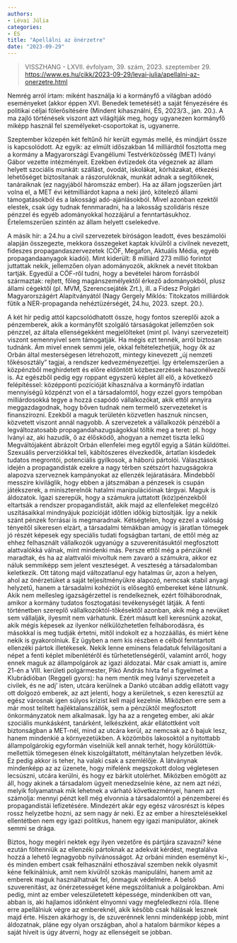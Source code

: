 ```yaml
---
authors:
- Lévai Júlia
categories:
- ÉS
title: "Apellálni az önérzetre"
date: "2023-09-29"
---
```


> VISSZHANG - LXVII. évfolyam, 39. szám, 2023. szeptember 29.
> https://www.es.hu/cikk/2023-09-29/levai-julia/apellalni-az-onerzetre.html

Nemrég arról írtam: miként használja ki a kormányfő a világban adódó eseményeket (akkor éppen XVI. Benedek temetését) a saját fényezésére és politikai céljai fölerősítésére (Mindent kihasználni, ÉS, 2023/3., jan. 20.). A ma zajló történések viszont azt világítják meg, hogy ugyanezen kormányfő miképp használ fel személyeket-csoportokat is, ugyanerre.

Szeptember közepén két feltűnő hír került egymás mellé, és mindjárt össze is kapcsolódott. Az egyik: az elmúlt időszakban 14 milliárdtól fosztotta meg a kormány a Magyarországi Evangéliumi Testvérközösség (MET) Iványi Gábor vezette intézményeit. Ezekben évtizedek óta végeznek az állam helyett szociális munkát: szállást, óvodát, iskolákat, kórházakat, étkezési lehetőséget biztosítanak a rászorulóknak, munkát adnak a segítőiknek, tanáraiknak (ez nagyjából háromszáz ember). Ha az állam jogszerűen járt volna el, a MET évi kétmilliárdot kapna a neki járó, kötelező állami támogatásokból és a lakossági adó-ajánlásokból. Mivel azonban ezektől elestek, csak úgy tudnak fennmaradni, ha a lakosság szolidáris része pénzzel és egyéb adományokkal hozzájárul a fenntartásukhoz. Értelemszerűen szintén az állam helyett cselekedve.

A másik hír: a 24.hu a civil szervezetek bíróságon leadott, éves beszámolói alapján összegezte, mekkora összegeket kaptak kívülről a civilnek nevezett, fideszes propagandaszervezetek (CÖF, Megafon, Aktuális Média, egyéb propagandaanyagok kiadói). Mint kiderült: 8 milliárd 273 millió forintot juttattak nekik, jellemzően olyan adományozók, akiknek a nevét titokban tartják. Egyedül a CÖF-ről tudni, hogy a bevételei három forrásból származtak: rejtett, főleg magánszemélyektől érkező adományokból, plusz állami cégektől (pl. MVM, Szerencsejáték Zrt.), ill. a Fidesz Polgári Magyarországért Alapítványától (Nagy Gergely Miklós: Titokzatos milliárdok fűtik a NER-propaganda nehéztüzérségét, 24.hu, 2023. szept. 20.).

A két hír pedig attól kapcsolódhatott össze, hogy fontos szereplői azok a pénzemberek, akik a kormányfőt szolgáló társaságokat jellemzően sok pénzzel, az általa ellenségekként megjelölteket (mint pl. Iványi szervezeteit) viszont semennyivel sem támogatják. Ha mégis ezt tennék, arról biztosan tudnánk. Ám mivel ennek semmi jele, okkal feltételezhetjük, hogy ők az Orbán által mesterségesen létrehozott, mintegy kinevezett „új nemzeti tőkésosztály” tagjai, a rendszer kedvezményezettjei. Így értelemszerűen a közpénzből meghirdetett és előre eldöntött közbeszerzések haszonélvezői is. Az egészből pedig egy roppant egyszerű képlet áll elő, a következő felépítéssel: középponti pozícióját kihasználva a kormányfő irdatlan mennyiségű közpénzt von el a társadalomtól, hogy ezzel gyors tempóban milliárdosokká tegye a hozzá csapódó vállalkozókat, akik ettől annyira meggazdagodnak, hogy bőven tudnak nem termelő szervezeteket is finanszírozni. Ezekből a maguk területén közvetlen hasznuk nincsen, közvetett viszont annál nagyobb. A szervezetek a vállalkozók pénzéből a legváltozatosabb propagandahazugságokkal töltik meg a teret: pl. hogy Iványi az, aki hazudik, ő az élősködő, ahogyan a nemzet tiszta lelkű Megváltójaként ábrázolt Orbán ellenfelei meg egytől egyig a Sátán küldöttei. Szexuális perverziókkal teli, kábítószeres élvezkedők, ártatlan kisdedek tudatos megrontói, potenciális gyilkosok, a háború pártolói. Választások idején a propagandisták ezekre a nagy térben szétszórt hazugságokra alapozva szerveznek kampányokat az ellenzék lejáratására. Mindebből messzire kiviláglik, hogy ebben a játszmában a pénzesek is csupán játékszerek, a miniszterelnök hatalmi manipulációinak tárgyai. Maguk is áldozatok. Igazi szerepük, hogy a számukra juttatott (köz)pénzekből eltartsák a rendszer propagandistáit, akik majd az ellenfeleket megcélzó uszításaikkal mindnyájuk pozícióját időtlen időkig biztosítják. Így a nekik szánt pénzek forrásai is megmaradnak. Kétségtelen, hogy ezzel a valóság tényeitől sikeresen elzárt, a társadalmi témákban amúgy is járatlan tömegek jó részét képesek egy speciális tudati fogságban tartani, de ettől még az ehhez felhasznált vállalkozók ugyanúgy a szuverenitásuktól megfosztott alattvalókká válnak, mint mindenki más. Persze ettől még a pénzüknél maradtak, és ha az alattvalói mivoltuk nem zavaró a számukra, akkor ez náluk semmiképp sem jelent veszteséget. A veszteség a társadalomban keletkezik. Ott tátong majd változatlanul egy hatalmas űr, azon a helyen, ahol az önérzetüket a saját teljesítményükre alapozó, nemcsak stabil anyagi helyzetű, hanem a társadalmi kohéziót is elősegítő embereket kéne látnunk. Akik nem mellesleg igazságérzettel is rendelkeznek, ezért fölháborodnak, amikor a kormány tudatos fosztogatási tevékenységét látják. A fenti történetben szereplő vállalkozóktól-tőkésektől azonban, akik még a nevüket sem vállalják, ilyesmit nem várhatunk. Ezért másutt kell keresnünk azokat, akik mégis képesek az ilyenkor nélkülözhetetlen felháborodásra, és másokkal is meg tudják értetni, mitől indokolt ez a hozzáállás, és miért kéne nekik is gyakorolniuk. Ez ügyben a nem kis részben e célból fenntartott ellenzéki pártok illetékesek. Nekik lenne eminens feladatuk felvilágosítani a népet a fenti képlet mibenlétéről és tűrhetetlenségéről, valamint arról, hogy ennek maguk az állampolgárok az igazi áldozatai. Már csak amiatt is, amire 21-én a VIII. kerületi polgármester, Pikó András hívta fel a figyelmet a Klubrádióban (Reggeli gyors): ha nem mentik meg Iványi szervezeteit a civilek, és ne adj’ isten, utcára kerülnek a Dankó utcában addig ellátott vagy ott dolgozó emberek, az azt jelenti, hogy a kerületnek, s ezen keresztül az egész városnak igen súlyos krízist kell majd kezelnie. Miközben erre sem a már most telített hajléktalanszállók, sem a pénzüktől megfosztott önkormányzatok nem alkalmasak. Így ha az a rengeteg ember, aki akár szociális munkásként, tanárként, lelkészként, akár ellátottként volt biztonságban a MET-nél, mind az utcára kerül, az nemcsak az ő bajuk lesz, hanem mindenkié a környezetükben. A közömbös lakosoktól a nyitottabb állampolgárokig egyformán viselniük kell annak terhét, hogy körülöttük-mellettük tömegesen élnek kiszolgáltatott, méltánytalan helyzetben lévők. Ez pedig akkor is teher, ha valaki csak a szemlélője. A látványnak mindenképp az az üzenete, hogy mifelénk megszokott dolog végletesen lecsúszni, utcára kerülni, és hogy ez bárkit utolérhet. Miközben emögött az áll, hogy akinek a társadalom ügyeit menedzselnie kéne, az nem azt nézi, melyik folyamatnak mik lehetnek a várható következményei, hanem azt számolja: mennyi pénzt kell még elvonnia a társadalomtól a pénzemberei és propagandistái lefizetésére. Mindezért akár egy egész városrészt is képes rossz helyzetbe hozni, az sem nagy ár neki. Ez az ember a híresztelésekkel ellentétben nem egy igazi politikus, hanem egy igazi manipulátor, akinek semmi se drága.

 Biztos, hogy megéri nektek egy ilyen vezetőre és pártjára szavazni?  kéne ezután föltenniük az ellenzéki pártoknak az adekvát kérdést, megtalálva hozzá a lehető legnagyobb nyilvánosságot. Az orbáni minden eseményt ki-, és minden embert csak felhasználni ethoszával szemben nekik olyasmit kéne felkínálniuk, amit nem kívülről szokás manipulálni, hanem amit az emberek maguk használhatnak fel, önmaguk védelmére. A belső szuverenitást, az önérzetességet kéne megszólítaniuk a polgárokban. Ami pedig, mint az ember veleszületetett képessége, mindenkiben ott van, abban is, aki hajlamos időnként elnyomni vagy megfeledkezni róla. Illene erre apellálniuk végre az embereknél, akik később csak hálásak lesznek majd érte. Hiszen akárhogy is, de szuverénnek lenni mindenképp jobb, mint áldozatnak, pláne egy olyan országban, ahol a hatalom bármikor képes a saját híveit is úgy átverni, hogy az ellenségeit se jobban.
